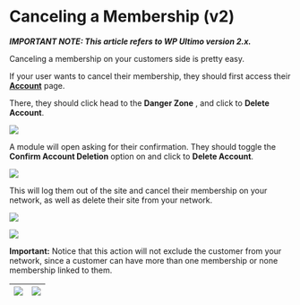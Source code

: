 # Canceling a Membership (v2)

_**IMPORTANT NOTE: This article refers to WP Ultimo version 2.x.**_

Canceling a membership on your customers side is pretty easy.

If your user wants to cancel their membership, they should first access their [**Account**](https://help.wpultimo.com/article/411-the-account-page-v2) page.

There, they should click head to the **Danger Zone** , and click to **Delete Account**.

![](https://wp-ultimo-space.fra1.cdn.digitaloceanspaces.com/hs-file-7IO8WYhID5.png)

A module will open asking for their confirmation. They should toggle the **Confirm Account Deletion** option on and click to **Delete Account**.

![](https://wp-ultimo-space.fra1.cdn.digitaloceanspaces.com/hs-file-NavCHgYJYo.png)

This will log them out of the site and cancel their membership on your network, as well as delete their site from your network.

![](https://wp-ultimo-space.fra1.cdn.digitaloceanspaces.com/hs-file-KFkpD0CRhT.png)

![](https://wp-ultimo-space.fra1.cdn.digitaloceanspaces.com/hs-file-jWkEmpf9ij.png)

**Important:** Notice that this action will not exclude the customer from your network, since a customer can have more than one membership or none membership linked to them.

![](https://wp-ultimo-space.fra1.cdn.digitaloceanspaces.com/hs-file-MDX2xRZVHu.png) | ![](https://wp-ultimo-space.fra1.cdn.digitaloceanspaces.com/hs-file-5g9qbL4SaT.png)  
---|---

